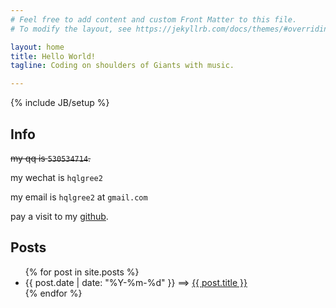 ```yaml
---
# Feel free to add content and custom Front Matter to this file.
# To modify the layout, see https://jekyllrb.com/docs/themes/#overriding-theme-defaults

layout: home
title: Hello World!
tagline: Coding on shoulders of Giants with music.

---
```

{% include JB/setup %}

## Info

<del>my qq is `530534714`.</del>

my wechat is `hqlgree2`

my email is `hqlgree2` at `gmail.com`

pay a visit to my [github](http://github.com/gree2).

## Posts

<ul class="posts">
  {% for post in site.posts %}
    <li><span>{{ post.date | date: "%Y-%m-%d" }}</span> ==&gt; <a href="{{ BASE_PATH }}{{ post.url }}">{{ post.title }}</a></li>
  {% endfor %}
</ul>
